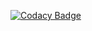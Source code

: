 [![Codacy Badge](https://api.codacy.com/project/badge/Grade/d62972b7548c4075ac41a911af8d1a89)](https://www.codacy.com?utm_source=git@bitbucket.org&amp;utm_medium=referral&amp;utm_content=bomberman-team/application.highscore&amp;utm_campaign=Badge_Grade)